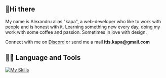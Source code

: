 <h2>🖖Hi there</h2>
<p>My name is Alexandru alias "kapa", a web-developer who like to work with people and is honest with it. Learning something new every day, doing my work with some coffee and passion. Sometimes in love with design.</p>

<p>Connect with me on <a href="https://discord.gg/ZKBUZabU">Discord</a> or send me a mail <strong>itis.kapa@gmail.com</strong></p>

<h2>👨‍💻 Language and Tools</h2>


[![My Skills](https://skills.thijs.gg/icons?i=js,html,css,figma,vscode)](https://skills.thijs.gg)

